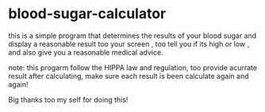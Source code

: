 # blood-sugar-calculator

this is a simple program that determines the results of your blood sugar and display a reasonable result too your screen , too tell you if its high or low , and also give you a reasonable medical advice.

note: this progarm follow the HIPPA  law and regulation, too provide acurrate result after calculating, make sure each result is been calculate again and again!


Big thanks too my self for doing this!
